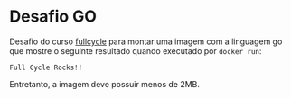# Desafio GO
Desafio do curso [fullcycle](https://fullcycle.com.br/) para montar uma imagem com a linguagem go que mostre o seguinte resultado quando executado por `docker run`:

```
Full Cycle Rocks!!
```

Entretanto, a imagem deve possuir menos de 2MB.